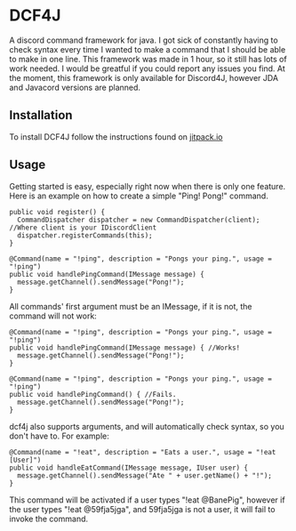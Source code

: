 # DCF4J
A discord command framework for java. I got sick of constantly having to check syntax every time I wanted to make a command that I should be able to make in one line. This framework was made in 1 hour, so it still has lots of work needed. I would be greatful if you could report any issues you find. At the moment, this framework is only available for Discord4J, however JDA and Javacord versions are planned.

## Installation
To install DCF4J follow the instructions found on [jitpack.io](https://jitpack.io/private#BanePig/dcf4j)

## Usage
Getting started is easy, especially right now when there is only one feature.
Here is an example on how to create a simple "Ping! Pong!" command.

```
public void register() {
  CommandDispatcher dispatcher = new CommandDispatcher(client); //Where client is your IDiscordClient
  dispatcher.registerCommands(this);
}

@Command(name = "!ping", description = "Pongs your ping.", usage = "!ping")
public void handlePingCommand(IMessage message) {
  message.getChannel().sendMessage("Pong!");
}
```

All commands' first argument must be an IMessage, if it is not, the command will not work:

```
@Command(name = "!ping", description = "Pongs your ping.", usage = "!ping")
public void handlePingCommand(IMessage message) { //Works!
  message.getChannel().sendMessage("Pong!");
}
```
```
@Command(name = "!ping", description = "Pongs your ping.", usage = "!ping")
public void handlePingCommand() { //Fails.
  message.getChannel().sendMessage("Pong!");
}
```

dcf4j also supports arguments, and will automatically check syntax, so you don't have to. For example:

```
@Command(name = "!eat", description = "Eats a user.", usage = "!eat [User]")
public void handleEatCommand(IMessage message, IUser user) {
  message.getChannel().sendMessage("Ate " + user.getName() + "!");
}
```

This command will be activated if a user types "!eat @BanePig", however if the user types "!eat @59fja5jga", and 59fja5jga is not a user, it will fail to invoke the command.
